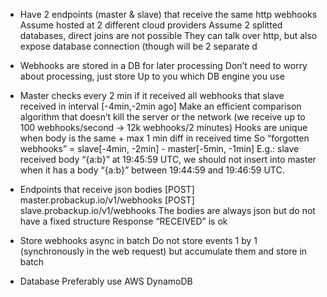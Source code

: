 - Have 2 endpoints (master & slave) that receive the same http webhooks
    Assume hosted at 2 different cloud providers
    Assume 2 splitted databases, direct joins are not possible
    They can talk over http, but also expose database connection (though will be 2 separate d

- Webhooks are stored in a DB for later processing
    Don’t need to worry about processing, just store
    Up to you which DB engine you use

- Master checks every 2 min if it received all webhooks 
    that slave received in interval [-4min,-2min ago]
    Make an efficient comparison algorithm that doesn’t kill the server or the network
    (we receive up to 100 webhooks/second → 12k webhooks/2 minutes)
    Hooks are unique when body is the same + max 1 min diff in received time
    So “forgotten webhooks” = slave[-4min, -2min] - master[-5min, -1min]
    E.g.: slave received body “{a:b}” at 19:45:59 UTC, 
    we should not insert into master when it has a body “{a:b}” between 19:44:59 and 19:46:59 UTC.

- Endpoints that receive json bodies
    [POST] master.probackup.io/v1/webhooks
    [POST] slave.probackup.io/v1/webhooks
    The bodies are always json but do not have a fixed structure
    Response “RECEIVED” is ok 

- Store webhooks async in batch
    Do not store events 1 by 1 (synchronously in the web request) 
    but accumulate them and store in batch

- Database
    Preferably use AWS DynamoDB
